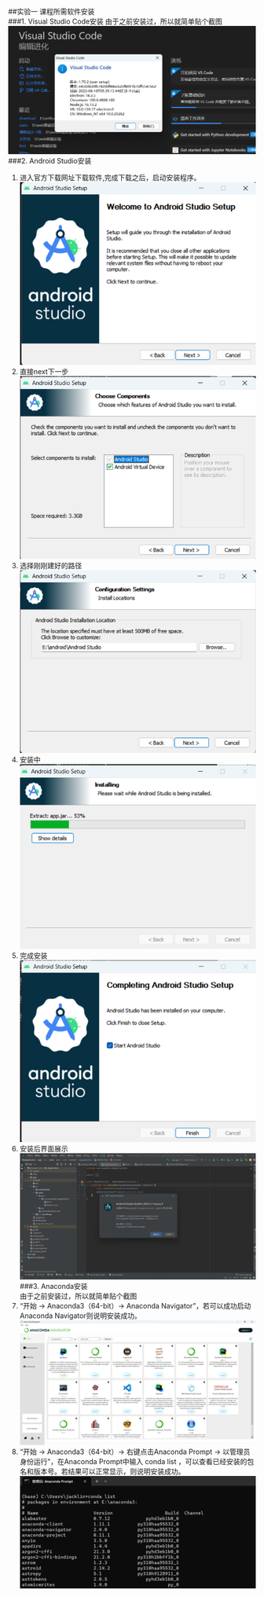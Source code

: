 ##实验一 课程所需软件安装  
###1. Visual Studio Code安装
由于之前安装过，所以就简单贴个截图  
![](pic/屏幕截图%202023-04-19%20204320.png)
###2. Android Studio安装
1. 进入官方下载网址下载软件,完成下载之后，启动安装程序。
![](pic/屏幕截图%202023-04-19%20212253.png)
2.  直接next下一步
![](pic/屏幕截图%202023-04-19%20212742.png)
3. 选择刚刚建好的路径
![](pic/屏幕截图%202023-04-19%20212942.png)
4. 安装中
![](pic/屏幕截图%202023-04-19%20213028.png)
5. 完成安装
![](pic/屏幕截图%202023-04-19%20213217.png)
6. 安装后界面展示  
![](pic/屏幕截图%202023-04-19%20215729.png)  
###3. Anaconda安装  
由于之前安装过，所以就简单贴个截图
1. “开始 → Anaconda3（64-bit）→ Anaconda Navigator”，若可以成功启动Anaconda Navigator则说明安装成功。
![](pic/屏幕截图%202023-04-19%20223425.png)
2. “开始 → Anaconda3（64-bit）→ 右键点击Anaconda Prompt → 以管理员身份运行”，在Anaconda Prompt中输入 conda list ，可以查看已经安装的包名和版本号。若结果可以正常显示，则说明安装成功。
![](pic/屏幕截图%202023-04-19%20223756.png)
